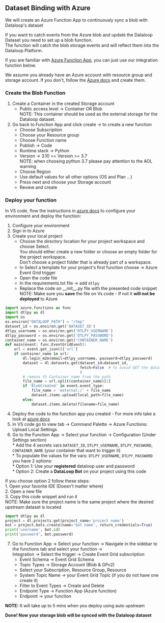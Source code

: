 ## Dataset Binding with Azure  
  
We will create an Azure Function App to continuously sync a blob with Dataloop's dataset  
  
If you want to catch events from the Azure blob and update the Dataloop Dataset you need to set up a blob function.  
The function will catch the blob storage events and will reflect them into the Dataloop Platform.  
  
If you are familiar with [Azure Function App](https://learn.microsoft.com/en-us/azure/azure-functions/create-first-function-vs-code-python), you can just use our integration function below.  
  
We assume you already have an Azure account with resource group and storage account. If you don't, follow the [Azure docs](https://learn.microsoft.com/en-us/azure/storage/common/storage-account-create) and create them.  
  
### Create the Blob Function  
1. Create a Container in the created Storage account  
   * Public access level -> Container OR Blob  
NOTE: This container should be used as the external storage for the Dataloop dataset.  
2. Go back to Function App and click create -> to create a new function  
   * Choose Subscription  
   * Choose your Resource group  
   * Choose Function name  
   * Publish -> Code  
   * Runtime stack -> Python  
   * Version -> 3.10 >= Version >= 3.7  
   NOTE: when choosing python 3.7 please pay attention to the AOL warning  
   * Choose Region  
   * Use default values for all other options (OS and Plan ...)  
   * Press next and choose your Storage account  
   * Review and create  
  
### Deploy your function  
In VS code, flow the instructions in [azure docs](https://learn.microsoft.com/en-us/azure/azure-functions/create-first-function-vs-code-python) to configure your environment and deploy the function:  
1. Configure your environment  
2. Sign in to Azure  
3. Create your local project  
   * Choose the directory location for your project workspace and choose Select.  
    You should either create a new folder or choose an empty folder for the project workspace.  
    Don't choose a project folder that is already part of a workspace.  
   * In Select a template for your project's first function choose -> Azure Event Grid trigger  
   * Open the code file  
   * In the requirements.txt file -> add ```dtlpy```  
   * Replace the code on \_\_init\_\_.py file with the presented code snippet  
   NOTE: Make sure you **save** the file on Vs code - If not it **will not be deployed** to Azure  
  

```python
import azure.functions as func
import dtlpy as dl
import os
os.environ["DATALOOP_PATH"] = "/tmp"
dataset_id = os.environ.get('DATASET_ID')
dtlpy_username = os.environ.get('DTLPY_USERNAME')
dtlpy_password = os.environ.get('DTLPY_PASSWORD')
container_name = os.environ.get('CONTAINER_NAME')
def main(event: func.EventGridEvent):
    url = event.get_json()['url']
    if container_name in url:
        dl.login_m2m(email=dtlpy_username, password=dtlpy_password)
        dataset = dl.datasets.get(dataset_id=dataset_id,
                                  fetch=False  # to avoid GET the dataset each time
                                  )
        # remove th Container name from the path
        file_name = url.split(container_name)[1]
        if 'BlobCreated' in event.event_type:
            file_name = 'external:/' + file_name
            dataset.items.upload(local_path=file_name)
        else:
            dataset.items.delete(filename=file_name)
```
4. Deploy the code to the function app you created - For more info take a look at [azure docs](https://learn.microsoft.com/en-us/azure/azure-functions/create-first-function-vs-code-python?pivots=python-mode-configuration#deploy-the-project-to-azure)  
5. In VS code go to view tab -> Command Palette -> Azure Functions: Upload Local Settings  
6. Go to the Function App -> Select your function -> Configuration (Under Settings section)  
       * Add the 4 secrets vars `DATASET_ID`, `DTLPY_USERNAME`, `DTLPY_PASSWORD`, `CONTAINER_NAME` (your container that want to trigger it)  
            * To populate the values for the vars: `DTLPY_USERNAME`, `DTLPY_PASSWORD` you have 2 options:  
                * Option 1: Use your **registered** dataloop user and password  
                * Option 2: Create a **DataLoop Bot** on your project using this code  
  
  
If you choose option 2 follow these steps:  
    1. Open your favorite IDE (Doesn't matter where)  
    2. Open a new file  
    3. Copy this code snippet and run it  
    NOTE: Make sure the project name is the same project where the desired upstream dataset is located  
  

```python
import dtlpy as dl
project = dl.projects.get(project_name='project name')
bot = project.bots.create(name='bot name', return_credentials=True)
print('username', bot.id)
print('password', bot.password)
```
7. Go to Function App -> Select your function -> Navigate in the sidebar to the functions tab and select your function ->  
Integration -> Select the trigger -> Create Event Grid subscription  
    * Event Schema -> Event Grid Schema  
    * Topic Types -> Storage Account (Blob & GPv2)  
    * Select your Subscription, Resource Group, Resource  
    * System Topic Name -> your Event Grid Topic (if you do not have one create it)  
    * Filter to Event Types -> Create and Delete  
    * Endpoint Type -> Function App (Azure function)  
    * Endpoint -> your function  
  
**NOTE:** It will take up to 5 mins when you deploy using auto upstream  
  
  
**Done! Now your storage blob will be synced with the Dataloop dataset**  
